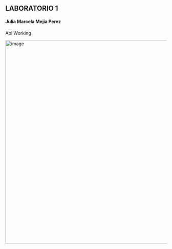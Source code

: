 ## LABORATORIO 1  
#### Julia Marcela Mejia Perez  
Api Working  

<img width="634" alt="image" src="https://github.com/juliamejia/IETI-LAB01/assets/98657146/677194c7-62dd-465a-8f18-c173d6e6130b">

